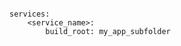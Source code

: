 <!-- layout:code post: building-your-service_build-root -->

```

services:
    <service_name>:
        build_root: my_app_subfolder

```
